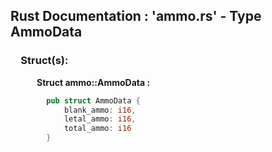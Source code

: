 ## Rust Documentation : 'ammo.rs' - Type AmmoData

### &emsp;**Struct(s):**

&emsp;&emsp;&emsp;**Struct ammo::AmmoData :**
<br/>

```rust
        pub struct AmmoData {
            blank_ammo: i16,
            letal_ammo: i16,
            total_ammo: i16
        }
```